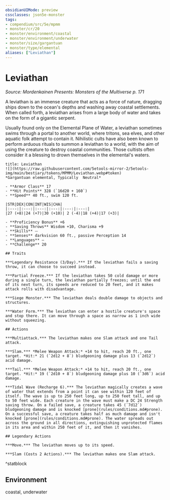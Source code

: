 ```yaml
---
obsidianUIMode: preview
cssclasses: json5e-monster
tags:
- compendium/src/5e/mpmm
- monster/cr/20
- monster/environment/coastal
- monster/environment/underwater
- monster/size/gargantuan
- monster/type/elemental
aliases: ["Leviathan"]
---
```

# Leviathan
*Source: Mordenkainen Presents: Monsters of the Multiverse p. 171*  

A leviathan is an immense creature that acts as a force of nature, dragging ships down to the ocean's depths and washing away coastal settlements. When called forth, a leviathan arises from a large body of water and takes on the form of a gigantic serpent.

Usually found only on the Elemental Plane of Water, a leviathan sometimes swims through a portal to another world, where tritons, sea elves, and other aquatic folk attempt to contain it. Nihilistic cults have also been known to perform arduous rituals to summon a leviathan to a world, with the aim of using the creature to destroy coastal communities. Those cultists often consider it a blessing to drown themselves in the elemental's waters.

```ad-statblock
title: Leviathan
![](https://raw.githubusercontent.com/5etools-mirror-2/5etools-img/main/bestiary/tokens/MPMM/Leviathan.webp#token)
*Gargantuan elemental, Typically  Neutral*

- **Armor Class** 17 
- **Hit Points** 328 (`16d20 + 160`)
- **Speed** 40 ft., swim 120 ft.

|STR|DEX|CON|INT|WIS|CHA|
|:---:|:---:|:---:|:---:|:---:|:---:|
|27 (+8)|24 (+7)|30 (+10)| 2 (-4)|18 (+4)|17 (+3)|

- **Proficiency Bonus** +6
- **Saving Throws** Wisdom +10, Charisma +9
- **Skills** ⏤
- **Senses** darkvision 60 ft., passive Perception 14
- **Languages** —
- **Challenge** 20

## Traits

***Legendary Resistance (3/Day).*** If the leviathan fails a saving throw, it can choose to succeed instead.

***Partial Freeze.*** If the leviathan takes 50 cold damage or more during a single turn, the leviathan partially freezes; until the end of its next turn, its speeds are reduced to 20 feet, and it makes attack rolls with disadvantage.

***Siege Monster.*** The leviathan deals double damage to objects and structures.

***Water Form.*** The leviathan can enter a hostile creature's space and stop there. It can move through a space as narrow as 1 inch wide without squeezing.

## Actions

***Multiattack.*** The leviathan makes one Slam attack and one Tail attack.

***Slam.*** *Melee Weapon Attack:* +14 to hit, reach 20 ft., one target. *Hit:* 21 (`2d12 + 8`) bludgeoning damage plus 13 (`2d12`) acid damage.

***Tail.*** *Melee Weapon Attack:* +14 to hit, reach 20 ft., one target. *Hit:* 19 (`2d10 + 8`) bludgeoning damage plus 10 (`3d6`) acid damage.

***Tidal Wave (Recharge 6).*** The leviathan magically creates a wave of water that extends from a point it can see within 120 feet of itself. The wave is up to 250 feet long, up to 250 feet tall, and up to 50 feet wide. Each creature in the wave must make a DC 24 Strength saving throw. On a failed save, a creature takes 45 (`7d12`) bludgeoning damage and is knocked [prone](rules/conditions.md#prone). On a successful save, a creature takes half as much damage and isn't knocked [prone](rules/conditions.md#prone). The water spreads out across the ground in all directions, extinguishing unprotected flames in its area and within 250 feet of it, and then it vanishes.

## Legendary Actions

***Move.*** The leviathan moves up to its speed.

***Slam (Costs 2 Actions).*** The leviathan makes one Slam attack.
```
^statblock

## Environment

coastal, underwater